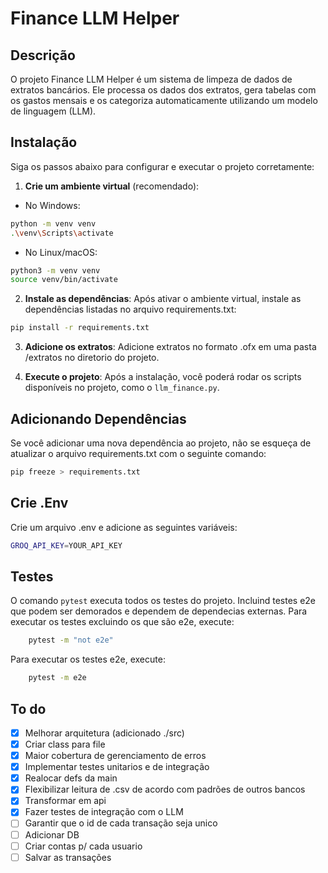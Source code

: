 # Finance LLM Helper
## Descrição
O projeto Finance LLM Helper é um sistema de limpeza de dados de extratos bancários. Ele processa os dados dos extratos, gera tabelas com os gastos mensais e os categoriza automaticamente utilizando um modelo de linguagem (LLM).

## Instalação
Siga os passos abaixo para configurar e executar o projeto corretamente:

1. **Crie um ambiente virtual** (recomendado):

- No Windows:
```bash
python -m venv venv
.\venv\Scripts\activate
```

- No Linux/macOS:
```bash
python3 -m venv venv
source venv/bin/activate
```

2. **Instale as dependências**: Após ativar o ambiente virtual, instale as dependências listadas no arquivo requirements.txt:

```bash
pip install -r requirements.txt
```

3. **Adicione os extratos**: Adicione extratos  no formato .ofx em uma pasta /extratos no diretorio do projeto.

4. **Execute o projeto**: Após a instalação, você poderá rodar os scripts disponíveis no projeto, como o `llm_finance.py`.

## Adicionando Dependências
Se você adicionar uma nova dependência ao projeto, não se esqueça de atualizar o arquivo requirements.txt com o seguinte comando:

```bash
pip freeze > requirements.txt
```
## Crie .Env
Crie um arquivo .env e adicione as seguintes variáveis:

```bash
GROQ_API_KEY=YOUR_API_KEY
```


## Testes
O comando `pytest` executa todos os testes do projeto. Incluind testes e2e que podem ser demorados e dependem de dependecias externas.
Para executar os testes excluindo os que são e2e, execute:
```bash
    pytest -m "not e2e"
```

Para executar os testes e2e, execute:
```bash
    pytest -m e2e
```

## To do

- [x] Melhorar arquitetura (adicionado ./src)
- [x] Criar class para file
- [x] Maior cobertura de gerenciamento de erros
- [x] Implementar testes unitarios e de integração
- [x] Realocar defs da main
- [x] Flexibilizar leitura de .csv de acordo com padrões de outros bancos
- [x] Transformar em api
- [x] Fazer testes de integração com o LLM
- [ ] Garantir que o id de cada transação seja unico
- [ ] Adicionar DB
- [ ] Criar contas p/ cada usuario
- [ ] Salvar as transações